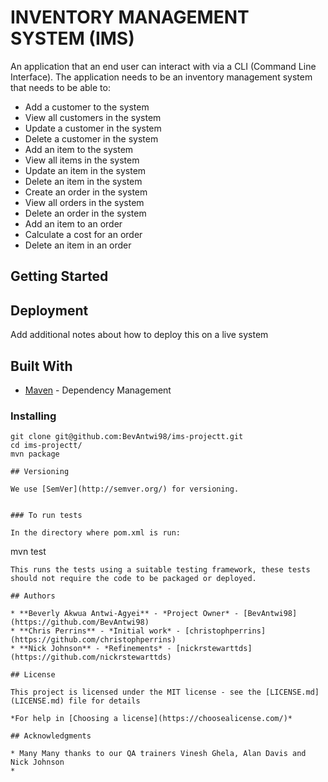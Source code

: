 # INVENTORY MANAGEMENT SYSTEM (IMS)

An application that an end user can interact with via a CLI (Command Line Interface). The application needs to be an inventory management system that needs to be able to: 

* Add a customer to the system
* View all customers in the system
* Update a customer in the system
* Delete a customer in the system
* Add an item to the system
* View all items in the system
* Update an item in the system
* Delete an item in the system
* Create an order in the system
* View all orders in the system
* Delete an order in the system
* Add an item to an order
* Calculate a cost for an order
* Delete an item in an order 


## Getting Started

## Deployment

Add additional notes about how to deploy this on a live system

## Built With

* [Maven](https://maven.apache.org/) - Dependency Management

### Installing

```
git clone git@github.com:BevAntwi98/ims-projectt.git
cd ims-projectt/
mvn package

## Versioning

We use [SemVer](http://semver.org/) for versioning.


### To run tests 

In the directory where pom.xml is run:

```
mvn test
```
This runs the tests using a suitable testing framework, these tests should not require the code to be packaged or deployed.

## Authors

* **Beverly Akwua Antwi-Agyei** - *Project Owner* - [BevAntwi98](https://github.com/BevAntwi98)
* **Chris Perrins** - *Initial work* - [christophperrins](https://github.com/christophperrins)
* **Nick Johnson** - *Refinements* - [nickrstewarttds](https://github.com/nickrstewarttds)

## License

This project is licensed under the MIT license - see the [LICENSE.md](LICENSE.md) file for details 

*For help in [Choosing a license](https://choosealicense.com/)*

## Acknowledgments

* Many Many thanks to our QA trainers Vinesh Ghela, Alan Davis and Nick Johnson
* 


